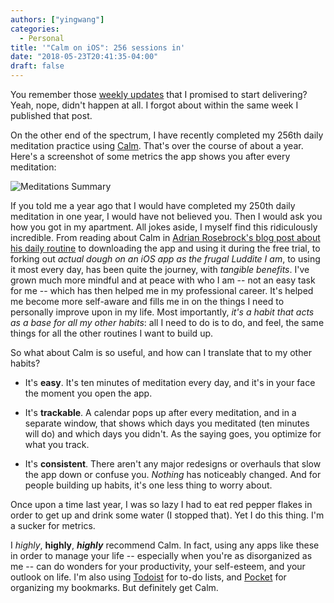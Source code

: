 ```yaml
---
authors: ["yingwang"]
categories:
  - Personal
title: '"Calm on iOS": 256 sessions in'
date: "2018-05-23T20:41:35-04:00"
draft: false
---
```


You remember those [weekly updates](/posts/2018/04/05/weekly_updates) that I promised to start delivering? Yeah, nope, didn't happen at all. I forgot about within the same week I published that post.

On the other end of the spectrum, I have recently completed my 256th daily meditation practice using [Calm](https://www.calm.com/). That's over the course of about a year. Here's a screenshot of some metrics the app shows you after every meditation:

![Meditations Summary](/img/posts/2018/05/23/meditations_summary.png)

If you told me a year ago that I would have completed my 250th daily meditation in one year, I would have not believed you. Then I would ask you how you got in my apartment. All jokes aside, I myself find this ridiculously incredible. From reading about Calm in [Adrian Rosebrock's blog post about his daily routine](https://www.pyimagesearch.com/2017/01/30/a-day-in-the-life-of-a-adrian-rosebrock-computer-vision-researcher-developer-and-entrepreneur/) to downloading the app and using it during the free trial, to forking out _actual dough on an iOS app as the frugal Luddite I am_, to using it most every day, has been quite the journey, with _tangible benefits_. I've grown much more mindful and at peace with who I am -- not an easy task for me -- which has then helped me in my professional career. It's helped me become more self-aware and fills me in on the things I need to personally improve upon in my life. Most importantly, _it's a habit that acts as a base for all my other habits_: all I need to do is to do, and feel, the same things for all the other routines I want to build up.

So what about Calm is so useful, and how can I translate that to my other habits?

- It's **easy**. It's ten minutes of meditation every day, and it's in your face the moment you open the app.

- It's **trackable**. A calendar pops up after every meditation, and in a separate window, that shows which days you meditated (ten minutes will do) and which days you didn't. As the saying goes, you optimize for what you track.

- It's **consistent**. There aren't any major redesigns or overhauls that slow the app down or confuse you. _Nothing_ has noticeably changed. And for people building up habits, it's one less thing to worry about.

Once upon a time last year, I was so lazy I had to eat red pepper flakes in order to get up and drink some water (I stopped that). Yet I do this thing. I'm a sucker for metrics.

I _highly_, **highly**, **_highly_** recommend Calm. In fact, using any apps like these in order to manage your life -- especially when you're as disorganized as me -- can do wonders for your productivity, your self-esteem, and your outlook on life. I'm also using [Todoist](https://todoist.com/app?lang=en#start) for to-do lists, and [Pocket](https://getpocket.com/a/queue/) for organizing my bookmarks. But definitely get Calm.
